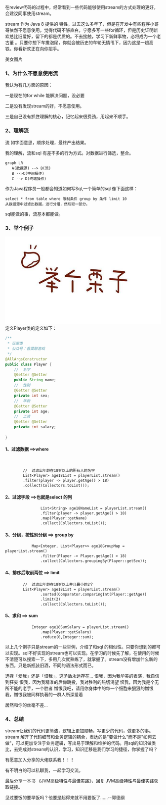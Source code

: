 在review代码的过程中，经常看到一些代码能够使用stream的方式处理的更好，会建议同事使用stream。

stream 作为 Java 8 提供的 特性，过去这么多年了，但是在开发中有些程序小哥哥依然不愿意使用，觉得代码不够直白，宁愿多写一些for循环，但是历史证明新欢总比旧爱好，留下的都是优质的。不去接触，学习下新鲜事物，必将成为一个老古董 。只要你想下车撒泡尿，你就会被历史的车轮无情甩下，因为这是一趟高铁。你看新欢正在向你招手。

美女图片



### 1、为什么不愿意使用流

我认为有几方面的原因：

一是现在的for while 能解决问题，没必要

二是没有发现stream的好，不愿意使用。

三是自己没有抓住理解的核心，记忆起来很费劲，用起来不顺手。

### 2、理解流

流 如字面意思，顺序处理，最终产出结果。

我的理解，流和sql 有差不多的行为方式。对数据进行筛选，整合。

```mermaid
graph LR
   A(数据源) --> B(流)
   B -->C(中间操作)
   C --> D(终端操作)
```

作为Java程序员一般都会知道如何写Sql,一个简单的sql 像下面这样：

```mysql
select * from table where 限制条件 group by 条件 limit 10 
从数据源中过滤出数据，进行分组，然后取一部分。
```

sql能做的事，流基本都能做。

### 3、举个例子

![timg](img\timg.jpg)
定义Player类的定义如下：

```java
/**
 * 玩家类 
 * 公众号：香菜聊游戏
 */
@AllArgsConstructor
public class Player {
    //  名字
    @Getter @Setter
    public String name;
    //  性别
    @Getter @Setter
    private int sex;
    //  年龄
    @Getter @Setter
    private int age;
    //  工资
    @Getter @Setter
    private int salary;

}

```


#### 1、过滤数据 ==>where

​		

```
  		//  过滤出年龄在18岁以上的所有人的名字
        List<Player> age18List = playerList.stream()
        .filter(player -> player.getAge() > 18)
        .collect(Collectors.toList());
```



#### 2、过滤字段 ==>也就是select 的列

```
				List<String> age18NameList = playerList.stream()
                .filter(player -> player.getAge() > 18)
                .map(Player::getName)
                .collect(Collectors.toList());
```



#### 3、分组，按性别分组 ==> group by



```
			Map<Integer, List<Player>> age18GroupMap = playerList.stream()
                .filter(Player -> Player.getAge() > 18)
                .collect(Collectors.groupingBy(Player::getSex));
```



#### 4、排序后取前两位 ==> limit

```
		//  过滤出年龄在18岁以上并且最小的2个
        List<Player> age18List = playerList.stream()
                .sorted(Comparator.comparingInt(Player::getAge))
                .limit(2)
                .collect(Collectors.toList());
```

#### 5、求和 ==> sum

```
			Integer age18SumSalary = playerList.stream()
                .map(Player::getSalary)
                .reduce(0,Integer::sum);
```



以上几个例子只是stream的一些举例，介绍了和sql 的相似性。只要你想到的都可以实现。sql不好实现的stream也可以实现。在学习的时候先了解，在使用的时候不清楚可以搜索一下，多用几次就熟练了，就掌握了。stream没有增加什么新的东西，只是新瓶装旧酒，不同的语法形式而已。

选择「爱我」还是「恨我」，这矛盾永远存在...
恨我，因为我华美的表演，我自信到狂妄
恨我，因为我精准的后仰跳投，我对胜利的热切渴望
恨我，因为我是个无所不能的老手，一个胜者
憎恨我吧，请用你身体中的每一个细胞来狠狠的憎恨我，憎恨我被同样执著的一群人所深爱着

居然和你的丝毫不差…

### 4、总结

stream让我们的代码更简洁，逻辑上更加顺畅，写更少的代码，做更多的事。stream 解开了代码细节和业务逻辑的耦合，表达的是"要做什么"而不是"如何去做"，可以更加专注于业务逻辑，写出易于理解和维护的代码。用sql的知识做类比，去完成对stream的认识，学习，知识迁移是我们学习的捷径，你掌握了吗？

有愿意加入分享的大佬联系我！！！

有不明白的可以私聊我，一起学习交流。

最后分享一本书 《JVM高级特性与最佳实践》，回复 JVM高级特性与最佳实践获取链接。

见过要饭的要早饭吗？他要是起得来就不用要饭了……--郭德纲



